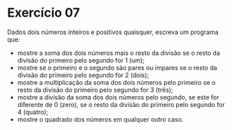 # Exercício 07
Dados dois números inteiros e positivos quaisquer, escreva um programa que:
- mostre a soma dos dois números mais o resto da divisão se o resto da divisão
do primeiro pelo segundo for 1 (um);
- mostre se o primeiro e o segundo são pares ou ímpares se o resto da divisão
do primeiro pelo segundo for 2 (dois);
- mostre a multiplicação da soma dos dois números pelo primeiro se o resto
da divisão do primeiro pelo segundo for 3 (três);
- mostre a divisão da soma dos dois números pelo segundo, se este for diferente
de 0 (zero), se o resto da divisão do primeiro pelo segundo for 4 (quatro);
- mostre o quadrado dos números em qualquer outro caso.